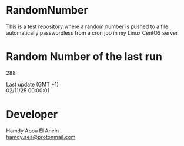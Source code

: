 # RandomNumber    
This is a test repository where a random number is pushed to a file automatically passwordless from a cron job in my Linux CentOS server    
# Random Number of the last run   
288
      
Last update (GMT +1)    
02/11/25 00:00:01
# Developer    
Hamdy Abou El Anein   
hamdy.aea@protonmail.com
